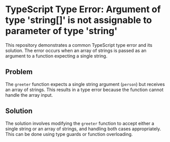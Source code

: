 # TypeScript Type Error: Argument of type 'string[]' is not assignable to parameter of type 'string'

This repository demonstrates a common TypeScript type error and its solution. The error occurs when an array of strings is passed as an argument to a function expecting a single string.

## Problem

The `greeter` function expects a single string argument (`person`) but receives an array of strings.  This results in a type error because the function cannot handle the array input.

## Solution

The solution involves modifying the `greeter` function to accept either a single string or an array of strings, and handling both cases appropriately.  This can be done using type guards or function overloading.